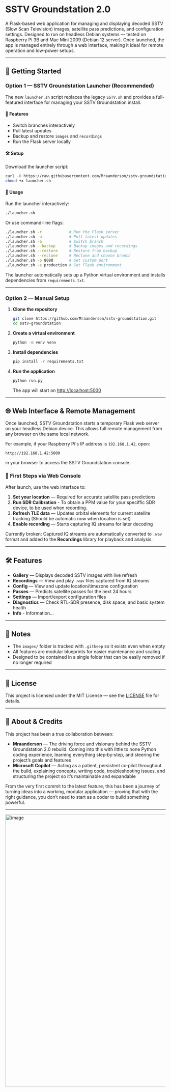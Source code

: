 # SSTV Groundstation 2.0

A Flask‑based web application for managing and displaying decoded SSTV (Slow Scan Television) images, satellite pass predictions, and configuration settings. Designed to run on headless Debian systems — tested on Raspberry Pi 3B and Mac Mini 2009 (Debian 12 server). Once launched, the app is managed entirely through a web interface, making it ideal for remote operation and low-power setups.

---

## 🚀 Getting Started

### Option 1 — SSTV Groundstation Launcher (Recommended)

The new `launcher.sh` script replaces the legacy `SSTV.sh` and provides a full-featured interface for managing your SSTV Groundstation install.

#### 🔧 Features

- Switch branches interactively  
- Pull latest updates  
- Backup and restore `images` and `recordings`  
- Run the Flask server locally   

#### 🛠 Setup

Download the launcher script:

```bash
curl -O https://raw.githubusercontent.com/Mraanderson/sstv-groundstation/main/launcher.sh
chmod +x launcher.sh
```

#### 🚀 Usage

Run the launcher interactively:

```bash
./launcher.sh
```

Or use command-line flags:

```bash
./launcher.sh -r            # Run the Flask server
./launcher.sh -u            # Pull latest updates
./launcher.sh -b            # Switch branch
./launcher.sh --backup      # Backup images and recordings
./launcher.sh --restore     # Restore from backup
./launcher.sh --reclone     # Reclone and choose branch
./launcher.sh -p 8080       # Set custom port
./launcher.sh -e production # Set Flask environment
```

The launcher automatically sets up a Python virtual environment and installs dependencies from `requirements.txt`.

---

### Option 2 — Manual Setup

1. **Clone the repository**  
   ```bash
   git clone https://github.com/Mraanderson/sstv-groundstation.git
   cd sstv-groundstation
   ```

2. **Create a virtual environment**  
   ```bash
   python -m venv venv
   ```

3. **Install dependencies**  
   ```bash
   pip install -r requirements.txt
   ```

4. **Run the application**  
   ```bash
   python run.py
   ```

   The app will start on [http://localhost:5000](http://localhost:5000)

---

## 🌐 Web Interface & Remote Management

Once launched, SSTV Groundstation starts a temporary Flask web server on your headless Debian device. This allows full remote management from any browser on the same local network.

For example, if your Raspberry Pi's IP address is `192.168.1.42`, open:

```
http://192.168.1.42:5000
```

in your browser to access the SSTV Groundstation console.

### 🧭 First Steps via Web Console

After launch, use the web interface to:

1. **Set your location** — Required for accurate satellite pass predictions 
2. **Run SDR Calibration** - To obtain a PPM value for your speciffic SDR device, to be used when recording.
3. **Refresh TLE data** — Updates orbital elements for current satellite tracking (Should be automatic now when location is set)
4. **Enable recording** — Starts capturing IQ streams for later decoding  

Currently broken:
Captured IQ streams are automatically converted to `.wav` format and added to the **Recordings** library for playback and analysis.

---

## 🛠 Features

- **Gallery** — Displays decoded SSTV images with live refresh  
- **Recordings** — View and play `.wav` files captured from IQ streams  
- **Config** — View and update location/timezone configuration  
- **Passes** — Predicts satellite passes for the next 24 hours  
- **Settings** — Import/export configuration files  
- **Diagnostics** — Check RTL-SDR presence, disk space, and basic system health  
- **Info** - Information...

---

## 📌 Notes

- The `images/` folder is tracked with `.gitkeep` so it exists even when empty  
- All features are modular blueprints for easier maintenance and scaling  
- Designed to be contained in a single folder that can be easily removed if no longer required  

---

## 📜 License

This project is licensed under the MIT License — see the [LICENSE](LICENSE) file for details.

---

## 🙌 About & Credits

This project has been a true collaboration between:

- **Mraanderson** — The driving force and visionary behind the SSTV Groundstation 2.0 rebuild. Coming into this with little to none Python coding experience, learning everything step‑by‑step, and steering the project’s goals and features  
- **Microsoft Copilot** — Acting as a patient, persistent co‑pilot throughout the build, explaining concepts, writing code, troubleshooting issues, and structuring the project so it’s maintainable and expandable  

From the very first commit to the latest feature, this has been a journey of turning ideas into a working, modular application — proving that with the right guidance, you don’t need to start as a coder to build something powerful.

---

<img width="1915" height="857" alt="image" src="https://github.com/user-attachments/assets/7055340c-1476-4fd4-b925-dcbe472d4514" />
